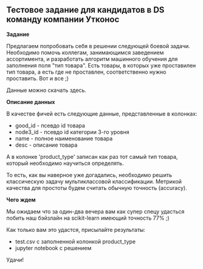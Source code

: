 ## Тестовое задание для кандидатов в DS команду компании Утконос

**Задание** 

Предлагаем попробовать себя в решении следующей боевой задачи. 
Необходимо помочь коллегам, занимающимся заведением ассортимента, и разработать алгоритм машинного обучения для заполнения поля "тип товара". 
Есть товары, в которых уже проставилен тип товара, а есть где не проставлен, соответственно нужно проставить. 
Вот и все ;) 

Данные можно скачать здесь.

**Описание данных**

В качестве фичей есть следующие данные, представленные в колонках:
* good_id - псевдо id товара
* node3_id - псевдо id категории 3-го уровня
* name - полное наименование товара
* desc - описание товара

А в колонке 'product_type' записан как раз тот самый тип товара, который необходимо научиться определять.

То есть, как вы наверное уже догадались, необходимо решить классическую задачу мультиклассовой классификации. 
Метрикой качества для простоты бyдем считать обычную точность (accuracy).

**Чего ждем**

Мы ожидаем что за один-два вечера вам как супер спецу удасться побить наш бэйзлайн на scikit-learn имеющий точность 77% ;)

Как только вам это удастся, присылайте результаты: 
* test.csv с заполненной колонкой product_type  
* jupyter notebook с решением   

Удачи!



